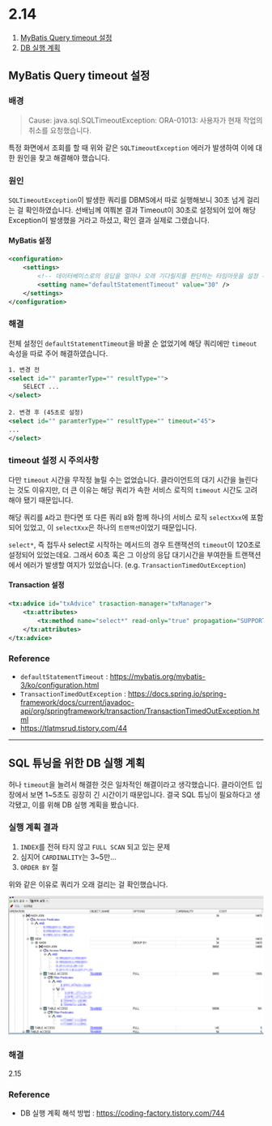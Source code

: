 # 2.14

1. [MyBatis Query timeout 설정](#mybatis-query-timeout-설정)
2. [DB 실행 계획](#db-실행-계획)

## MyBatis Query timeout 설정

### 배경
> Cause: java.sql.SQLTimeoutException: ORA-01013: 사용자가 현재 작업의 취소를 요청했습니다.

특정 화면에서 조회를 할 때 위와 같은 `SQLTimeoutException` 에러가 발생하여 이에 대한 원인을 찾고 해결해야 했습니다.

### 원인 
`SQLTimeoutException`이 발생한 쿼리를 DBMS에서 따로 실행해보니 30초 넘게 걸리는 걸 확인하였습니다.
선배님께 여쭤본 결과 Timeout이 30초로 설정되어 있어 해당 Exception이 발생했을 거라고 하셨고, 확인 결과 실제로 그랬습니다.

#### MyBatis 설정
```xml
<configuration>
    <settings>
        <!-- 데이터베이스로의 응답을 얼마나 오래 기다릴지를 판단하는 타임아웃을 설정 -->
        <setting name="defaultStatementTimeout" value="30" />
    </settings>
</configuration>
```

### 해결 
전체 설정인 `defaultStatementTimeout`을 바꿀 순 없었기에 해당 쿼리에만 `timeout` 속성을 따로 주어 해결하였습니다.
```xml
1. 변경 전
<select id="" paramterType="" resultType="">
    SELECT ...
</select>

2. 변경 후 (45초로 설정)
<select id="" paramterType="" resultType="" timeout="45">
...
</select>
```

### timeout 설정 시 주의사항
다만 `timeout` 시간을 무작정 늘릴 수는 없었습니다.
클라이언트의 대기 시간을 늘린다는 것도 이유지만, 더 큰 이유는 해당 쿼리가 속한 서비스 로직의 `timeout` 시간도 고려해야 됐기 때문입니다.

해당 쿼리를 `A`라고 한다면 또 다른 쿼리 `B`와 함께 하나의 서비스 로직 `selectXxx`에 포함되어 있었고, 이 `selectXxx`은 하나의 `트랜잭션`이었기 때문입니다.

`select*`, 즉 접두사 select로 시작하는 메서드의 경우 트랜잭션의 `timeout`이 120초로 설정되어 있었는데요. 
그래서 60초 혹은 그 이상의 응답 대기시간을 부여한들 트랜잭션에서 에러가 발생할 여지가 있었습니다. (e.g. `TransactionTimedOutException`)

#### Transaction 설정
```xml
<tx:advice id="txAdvice" trasaction-manager="txManager">
    <tx:attributes>
        <tx:method name="select*" read-only="true" propagation="SUPPORTS" timeout="120" />
    </tx:attributes>
</tx:advice>
```

### Reference
- `defaultStatementTimeout` : https://mybatis.org/mybatis-3/ko/configuration.html
- `TransactionTimedOutException` : https://docs.spring.io/spring-framework/docs/current/javadoc-api/org/springframework/transaction/TransactionTimedOutException.html
- https://tlatmsrud.tistory.com/44

---


## SQL 튜닝을 위한 DB 실행 계획
허나 `timeout`을 늘려서 해결한 것은 일차적인 해결이라고 생각했습니다.
클라이언트 입장에서 보면 1~5초도 굉장히 긴 시간이기 때문입니다.
결국 SQL 튜닝이 필요하다고 생각됐고, 이를 위해 DB 실행 계획을 봤습니다.

### 실행 계획 결과
1. `INDEX`를 전혀 타지 않고 `FULL SCAN` 되고 있는 문제
2. 심지어 `CARDINALITY`는 3~5만...
3. `ORDER BY` 절 

위와 같은 이유로 쿼리가 오래 걸리는 걸 확인했습니다.

![img.png](img.png)

### 해결
2.15

### Reference
-  DB 실행 계획 해석 방법 : https://coding-factory.tistory.com/744